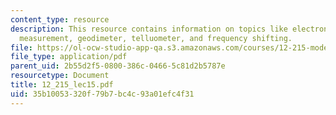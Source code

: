 ```yaml
---
content_type: resource
description: This resource contains information on topics like electronic distance
  measurement, geodimeter, telluometer, and frequency shifting.
file: https://ol-ocw-studio-app-qa.s3.amazonaws.com/courses/12-215-modern-navigation-fall-2006/35b10053320f79b7bc4c93a01efc4f31_12_215_lec15.pdf
file_type: application/pdf
parent_uid: 2b55d2f5-0800-386c-0466-5c81d2b5787e
resourcetype: Document
title: 12_215_lec15.pdf
uid: 35b10053-320f-79b7-bc4c-93a01efc4f31
---
```

